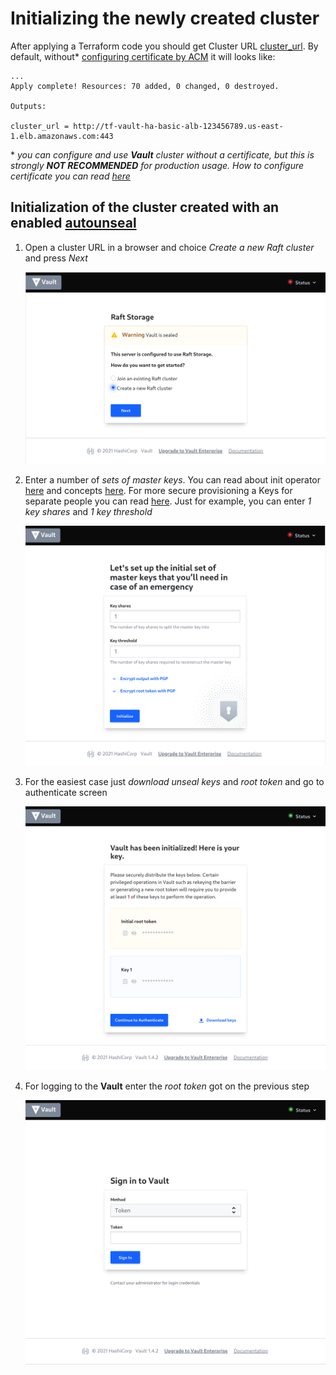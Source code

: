 # Initializing the newly created cluster

After applying a Terraform code you should get Cluster URL [cluster_url](https://github.com/binlab/terraform-aws-vault-ha-raft#output_cluster_url). By default, without\* [configuring certificate by ACM](https://github.com/binlab/terraform-aws-vault-ha-raft/blob/master/examples/acm-public-certificate/) it will looks like:

```shell
...
Apply complete! Resources: 70 added, 0 changed, 0 destroyed.

Outputs:

cluster_url = http://tf-vault-ha-basic-alb-123456789.us-east-1.elb.amazonaws.com:443

```

\* *you can configure and use **Vault** cluster without a certificate, but this is strongly **NOT RECOMMENDED** for production usage. How to configure certificate you can read [here](https://github.com/binlab/terraform-aws-vault-ha-raft/blob/master/examples/acm-public-certificate/)*

## Initialization of the cluster created with an enabled [autounseal](https://github.com/binlab/terraform-aws-vault-ha-raft#input_autounseal)

1. Open a cluster URL in a browser and choice *Create a new Raft cluster* and press *Next*

    ![Starting Initializing a Cluster](images/starting-initializing-cluster.png)

1. Enter a number of *sets of master keys*. You can read about init operator [here](https://www.vaultproject.io/docs/commands/operator/init) and concepts [here](https://www.vaultproject.io/docs/concepts/seal). For more secure provisioning a Keys for separate people you can read [here](https://www.vaultproject.io/docs/concepts/pgp-gpg-keybase). Just for example, you can enter *1 key shares* and *1 key threshold*

    ![Initializing Set a Master Keys](images/initializing-set-master-keys.png)

1. For the easiest case just *download unseal keys* and *root token* and go to authenticate screen

    ![Downloading Keys And Root Token](images/downloading-keys-and-root-token.png)

1. For logging to the **Vault** enter the *root token* got on the previous step

    ![Sign In To Vault](images/sign-in-to-vault.png)

